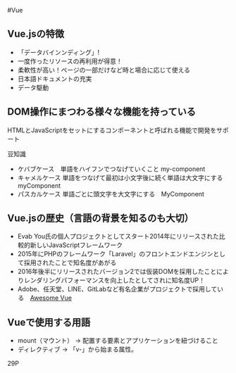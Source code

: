 #Vue

## Vue.jsの特徴

- 「データバインンディング」!
- 一度作ったリソースの再利用が得意！
- 柔軟性が高い！ページの一部だけなど時と場合に応じて使える
- 日本語ドキュメントの充実
- データ駆動

## DOM操作にまつわる様々な機能を持っている
HTMLとJavaScriptをセットにするコンポーネントと呼ばれる機能で開発をサポート

豆知識
- ケバブケース　単語をハイフンでつなげていくこと my-component
- キャメルケース 単語をつなげて最初は小文字後に続く単語は大文字にする　myComponent
- パスカルケース 単語ごとに頭文字を大文字にする　MyComponent

## Vue.jsの歴史（言語の背景を知るのも大切）

- Evab You氏の個人プロジェクトとしてスタート2014年にリリースされた比較的新しいJavaScriptフレームワーク
- 2015年にPHPのフレームワーク「Laravel」のフロントエンドエンジンとして採用されたことで知名度があがる
- 2016年後半にリリースされたバージョン2では仮装DOMを採用したことによりレンダリングパフォーマンスを向上したとしてされに知名度UP！
- Adobe、任天堂、LINE、GitLabなど有名企業がプロジェクトで採用している　[Awesome Vue](https://gitlab.com/vuejs/awesome-vue)

## Vueで使用する用語
- mount（マウント） → 配置する要素とアプリケーションを紐づけること
- ディレクティブ → 「v-」から始まる属性。

29P
